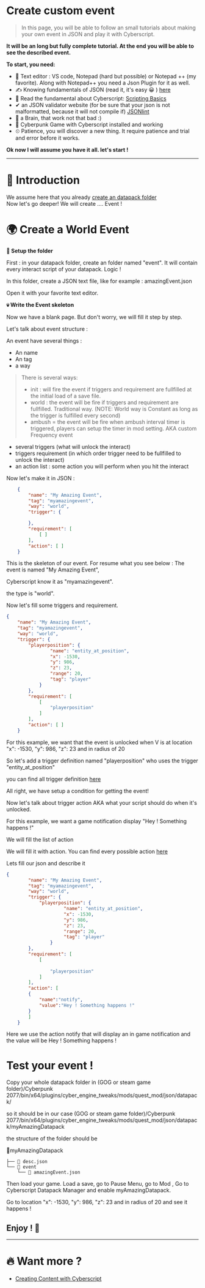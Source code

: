 # Create custom event

> In this page, you will be able to follow an small tutorials about making your own event in JSON and play it with Cyberscript.

**It will be an long but fully complete tutorial. At the end you will be able to see the described event.**

**To start, you need:**
- 📄 Text editor : VS code, Notepad (hard but possible) or Notepad ++ (my favorite). Along with Notepad++ you need a Json Plugin for it as well.
- ✍️ Knowing fundamentals of JSON (read it, it's easy 😀 ) [here](https://www.w3schools.com/js/js_json_intro.asp)
- 💯 Read the fundamental about Cyberscript: [Scripting Basics](scripting-basics.md)
- ✔ an JSON validator website (for be sure that your json is not malformatted, because it will not compile if) [JSONlint](https://jsonlint.com/)
- 🧠 a Brain, that work not that bad :)
- 🥇 Cyberpunk Game with Cyberscript installed and working
- ⏲ Patience, you will discover a new thing. It require patience and trial and error before it works.

**Ok now I will assume you have it all. let's start !**<hr>

# 📁 Introduction

We assume here that you already [create an datapack folder](create-an-datapack-folder.md)
<br>Now let's go deeper! We will create .... Event !

# 🌍 Create a World Event

**📂 Setup the folder**

First : in your datapack folder, create an folder named "event". It will contain every interact script of your datapack. Logic !

In this folder, create a JSON text file, like for example : amazingEvent.json<br>

Open it with your favorite text editor.

**💀 Write the Event skeleton**

Now we have a blank page. But don't worry, we will fill it step by step.

Let's talk about event structure :

An event have several things :
- An name
- An tag
- a way

> There is several ways:
> - init : will fire the event if triggers and requirement are fullfilled at the initial load of a save file.
> - world : the event will be fire if triggers and requirement are fullfilled. Traditional way. (NOTE: World way is Constant as long as the trigger is fulfilled every second)
> - ambush = the event will be fire when ambush interval timer is triggered, players can setup the timer in mod setting. AKA custom Frequency event

- several triggers (what will unlock the interact)
- triggers requirement (in which order trigger need to be fullfilled to unlock the interact)
- an action list : some action you will perform when you hit the interact

Now let's make it in JSON :

```json
    {
		"name": "My Amazing Event",
		"tag": "myamazingevent",
		"way": "world",
		"trigger": {

		},
		"requirement": [
			[ ]
		],
		"action": [ ]
	}
```

This is the skeleton of our event. For resume what you see below : The event is named "My Amazing Event",

Cyberscript know it as "myamazingevent".

the type is "world".

Now let's fill some triggers and requirement.

```json
{
	"name": "My Amazing Event",
	"tag": "myamazingevent",
	"way": "world",
	"trigger": {
		"playerposition": {
	            "name": "entity_at_position",
	            "x": -1530,
	            "y": 986,
                "z": 23,
		        "range": 20,
		        "tag": "player"
           	}
		},
		"requirement": [
			[
				"playerposition"
			]
		],
		"action": [ ]
	}
```

For this example, we want that the event is unlocked when V is at location "x": -1530, "y": 986, "z": 23 and in radius of 20

So let's add a trigger definition named "playerposition" who uses the trigger "entity_at_position"

you can find all trigger definition [here](https://github.com/donk7413/cybermod_release_repository/blob/main/quest_mod/data/db/triggertemplate.json)

All right, we have setup a condition for getting the event!

Now let's talk about trigger action AKA what your script should do when it's unlocked.

For this example, we want a game notification display "Hey ! Something happens !"

We will fill the list of action

We will fill it with action. You can find every possible action [here](https://github.com/donk7413/cybermod_release_repository/blob/main/quest_mod/data/db/actiontemplate.json)

Lets fill our json and describe it

```json
{
		"name": "My Amazing Event",
		"tag": "myamazingevent",
		"way": "world",
		"trigger": {
			"playerposition": {
		             "name": "entity_at_position",
		             "x": -1530,
			         "y": 986,
         	         "z": 23,
		             "range": 20,
		             "tag": "player"
                }
		},
		"requirement": [
			[
				
				"playerposition"
			]
		],
		"action": [
		{
			"name":"notify",
			"value":"Hey ! Something happens !"
		}
		]
	}
```

Here we use the action notify that will display an in game notification and the value will be Hey ! Something happens !

# Test your event !

Copy your whole datapack folder in (GOG or steam game folder)/Cyberpunk 2077/bin/x64/plugins/cyber_engine_tweaks/mods/quest_mod/json/datapack/

so it should be in our case (GOG or steam game folder)/Cyberpunk 2077/bin/x64/plugins/cyber_engine_tweaks/mods/quest_mod/json/datapack/myAmazingDatapack

the structure of the folder should be

📂myAmazingDatapack

```structure
├── 📃 desc.json
└── 📁 event
    └── 📃 amazingEvent.json
```

Then load your game. Load a save, go to Pause Menu, go to Mod , Go to Cyberscript Datapack Manager and enable myAmazingDatapack.

Go to location "x": -1530, "y": 986, "z": 23 and in radius of 20 and see it happens !

<h2>Enjoy ! 🤠</h2><hr>

# 🔥 Want more ?
- [Creating Content with Cyberscript](creating-content-with-cyberscript.md)